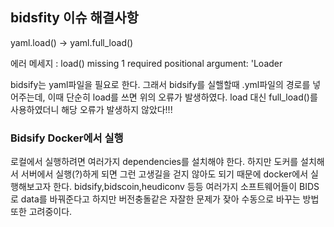## bidsfity 이슈 해결사항

yaml.load() -> yaml.full_load()

에러 메세지 : load() missing 1 required positional argument: 'Loader

bidsify는 yaml파일을 필요로 한다. 그래서 bidsify를 실핼할때 .yml파일의 경로를 넣어주는데, 이때 단순히 load를 쓰면 위의 오류가 발생하였다. load 대신 full_load()를 사용하였더니 해당 오류가 발생하지 않았다!!!


### Bidsify Docker에서 실행

로컬에서 실행하려면 여러가지 dependencies를 설치해야 한다. 하지만 도커를 설치해서 서버에서 실행(?)하게 되면 그런 고생길을 걷지 않아도 되기 때문에 docker에서 실행해보고자 한다. bidsify,bidscoin,heudiconv 등등 여러가지 소프트웨어들이 BIDS로 data를 바꿔준다고 하지만 버전충돌같은 자잘한 문제가 잦아 수동으로 바꾸는 방법또한 고려중이다.
